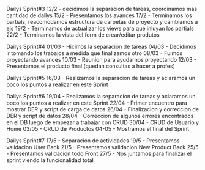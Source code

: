Dailys Sprint#3
12/2 - decidimos la separacion de tareas, coordinamos mas cantidad de dailys
15/2 - Presentamos los avances
17/2 - Terminamos los partials, reacomodamos estructura de carpetas de proyecto y cambiamos a ejs
19/2 - Terminamos de actualizar los views para que inluyan los partials
22/2 - Terminamos la vista del form de crear/editar produtos

Dailys Sprint#4
01/03 - Hicimos la separacion de tareas
04/03 - Decidimos ir tomando los trabajos a medida que finalizamos otro
08/03 - Fuimos proyectando avances
10/03 - Reunion para ayudarnos proyectando 
12/03 - Presentamos el producto final (quedan consultas a hacer a profes)

Dailys Sprint#5
16/03 - Realizamos la separacion de tareas y aclaramos un poco los puntos a realizar en este Sprint

Dailys Sprint#6
19/04 - Realizamos la separacion de tareas y aclaramos un poco los puntos a realizar en este Sprint
22/04 - Primer encuentro para mostrar DER y script de carga de datos
26/04 - Finalizacion y correccion de DER y script de datos
28/04 - Correccion de algunos errores encontrados en el DB luego de empezar a trabajar con CRUD
30/04 - CRUD de Usuario y Home
03/05 - CRUD de Productos
04-05 - Mostramos el final del Sprint

Dailys Sprint#7
17/5 - Separacion de actividades
19/5 - Presentamos validacion User Back
21/5 - Presentamos validacion New Product Back
25/5 - Presentamos validacion todo Front
27/5 - Nos juntamos para finalizar el sprint viendo la funcionalidad total